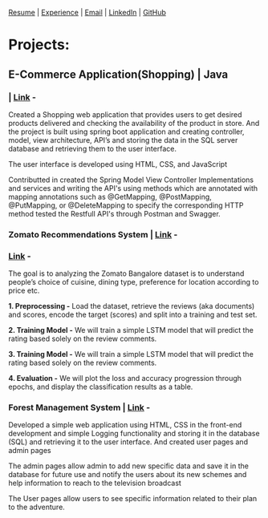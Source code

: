 [Resume](https://drive.google.com/file/d/12KRtfnoA9yQMReRObOS0FLZEHmJHqFxJ/view?usp=sharing) | [Experience](Experience.md#experience) | [Email](mailto:keerthanak1125@gmail.com) | [LinkedIn](https://www.linkedin.com/in/hema-varshita-m) | [GitHub](https://github.com/hvarshita)

# Projects:

## E-Commerce Application(Shopping) | Java 

###  | [Link](https://github.com/KeerthanaReddy1125/E-commerce) - 
Created a Shopping web application that provides users to get desired products delivered and checking the availability of the
product in store. And the project is built using spring boot application and creating controller, model, view architecture, API’s
and storing the data in the SQL server database and retrieving them to the user interface.

The user interface is developed using HTML, CSS, and JavaScript

Contributted in created the Spring Model View Controller Implementations and services and writing the API's using  methods which are annotated with mapping annotations such as @GetMapping, @PostMapping, @PutMapping, or @DeleteMapping to specify the corresponding HTTP method tested the Restfull API's through Postman and Swagger.

### Zomato Recommendations System | [Link](https://docs.google.com/document/d/11zGw8PzpVT-4IBnMNvAJ_qh-zgITodQU/edit?usp=drive_link) - 
### [Link](https://docs.google.com/presentation/d/1Wr8ZzM1omaOJvaIVhh3V8WX2T86ZTY7C/edit?usp=drive_link) - 
The goal is to analyzing the Zomato Bangalore dataset is to understand people’s choice of cuisine, dining type, preference for location according to price etc.

**1.	Preprocessing -** Load the dataset, retrieve the reviews (aka documents) and scores, encode the target (scores) and split into a training and test set.

**2.	Training Model -** We will train a simple LSTM model that will predict the rating based solely on the review comments.

**3.	Training Model -** We will train a simple LSTM model that will predict the rating based solely on the review comments.

**4.	Evaluation -** We will plot the loss and accuracy progression through epochs, and display the classification results as a table.
 

### Forest Management System | [Link](https://drive.google.com/drive/folders/1hEN1WAtVPwxinH8_twYCa1c9EbDxeOZb?usp=drive_link) - 
Developed a simple web application using HTML, CSS in the front-end development and simple Logging functionality and 
storing it in the database (SQL) and retrieving it to the user interface. And created user pages and admin pages

The admin pages allow admin to add new specific data and save it in the database for future use and notify the users about its 
new schemes and help information to reach to the television broadcast

The User pages allow users to see specific information related to their plan to the adventure.


